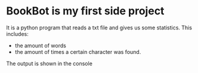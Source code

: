 # BookBot is my first side project


It is a python program that reads a txt file and gives us some statistics. 
This includes: 
  - the amount of words
  - the amount of times a certain character was found.

The output is shown in the console
